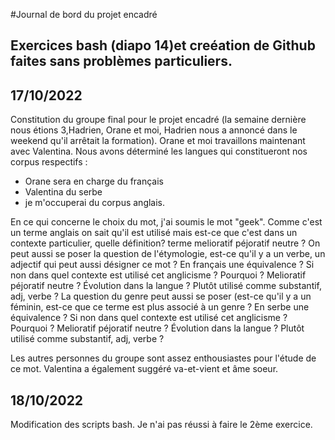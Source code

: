 #Journal de bord du projet encadré

## Exercices bash (diapo 14)et creéation de Github faites sans problèmes particuliers.
## 17/10/2022
Constitution du groupe final pour le projet encadré (la semaine dernière 
nous étions 3,Hadrien, Orane et moi, Hadrien nous a annoncé dans le 
weekend qu'il arrêtait la formation). Orane et moi travaillons maintenant 
avec Valentina.
Nous avons déterminé les langues qui constitueront nos corpus respectifs :
- Orane sera en charge du français
- Valentina du serbe
- je m'occuperai du corpus anglais.

En ce qui concerne le choix du mot, j'ai soumis le mot "geek". 
Comme c'est un terme anglais on sait qu'il est utilisé  mais est-ce 
que c'est dans un contexte particulier, quelle définition?  terme 
melioratif péjoratif neutre ? On peut aussi se poser la question de 
l'étymologie, est-ce qu'il y a un verbe, un adjectif qui peut aussi 
désigner ce mot ?
En français une équivalence ? Si non dans quel contexte est utilisé cet 
anglicisme ? Pourquoi ? Melioratif péjoratif neutre ? Évolution dans la 
langue ? Plutôt utilisé comme substantif, adj, verbe ? La question du 
genre peut aussi se poser (est-ce qu'il y a un féminin, est-ce que ce 
terme est plus associé à un genre ?
En serbe une équivalence ? Si non dans quel contexte est utilisé cet 
anglicisme ? Pourquoi ? Melioratif péjoratif neutre ? Évolution dans la 
langue ? Plutôt utilisé comme substantif, adj, verbe ?

Les autres personnes du groupe sont assez enthousiastes pour l'étude de ce 
mot. Valentina a également suggéré va-et-vient et âme soeur. 

## 18/10/2022
Modification des scripts bash. Je n'ai pas réussi à faire le 2ème exercice.
